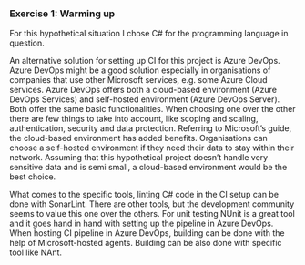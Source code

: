 ### Exercise 1: Warming up

For this hypothetical situation I chose C# for the programming language in question. 

An alternative solution for setting up CI for this project is Azure DevOps. Azure DevOps might be a good solution especially in organisations of companies that use other Microsoft services, e.g. some Azure Cloud services. Azure DevOps offers both a cloud-based environment (Azure DevOps Services) and self-hosted environment (Azure DevOps Server). Both offer the same basic functionalities. When choosing one over the other there are few things to take into account, like scoping and scaling, authentication, security and data protection. Referring to Microsoft’s guide, the cloud-based environment has added benefits. Organisations can choose a self-hosted environment if they need their data to stay within their network. Assuming that this hypothetical project doesn’t handle very sensitive data and is semi small, a cloud-based environment would be the best choice. 

What comes to the specific tools, linting C# code in the CI setup can be done with SonarLint. There are other tools, but the development community seems to value this one over the others. For unit testing NUnit is a great tool and it goes hand in hand with setting up the pipeline in Azure DevOps. When hosting CI pipeline in Azure DevOps, building can be done with the help of Microsoft-hosted agents. Building can be also done with specific tool like NAnt. 

